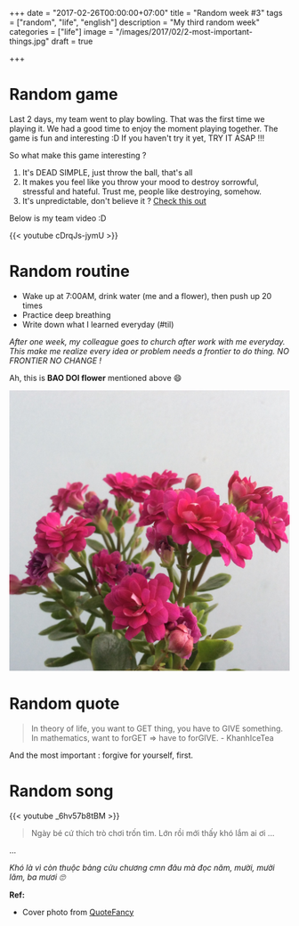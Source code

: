 +++
date = "2017-02-26T00:00:00+07:00"
title = "Random week #3"
tags = ["random", "life", "english"]
description = "My third random week"
categories = ["life"]
image = "/images/2017/02/2-most-important-things.jpg"
draft = true

+++

# Random game

Last 2 days, my team went to play bowling. That was the first time we playing it. We had a good time to enjoy the moment playing together. The game is fun and interesting :D If you haven't try it yet, TRY IT ASAP !!!

So what make this game interesting ?

1. It's DEAD SIMPLE, just throw the ball, that's all
2. It makes you feel like you throw your mood to destroy sorrowful, stressful and hateful. Trust me, people like destroying, somehow.
3. It's unpredictable, don't believe it ? [Check this out](https://www.youtube.com/watch?v=KNUR8wT1UM8)

Below is my team video :D

{{< youtube cDrqJs-jymU >}}

# Random routine

- Wake up at 7:00AM, drink water (me and a flower), then push up 20 times
- Practice deep breathing
- Write down what I learned everyday (#til)

*After one week, my colleague goes to church after work with me everyday. This make me realize every idea or problem needs a frontier to do thing. NO FRONTIER NO CHANGE !*

Ah, this is **BAO DOI flower** mentioned above 😄

![Hoa Bao Doi](/images/2017/02/hoa-bao-doi.jpg)

# Random quote

> In theory of life, you want to GET thing, you have to GIVE something. In mathematics, want to forGET => have to forGIVE. - KhanhIceTea

And the most important : forgive for yourself, first.

# Random song

{{< youtube _6hv57b8tBM >}}

> Ngày bé cứ thích trò chơi trốn tìm. Lớn rồi mới thấy khó lắm ai ơi ...

...

*Khó là vì còn thuộc bảng cửu chương cmn đâu mà đọc năm, mười, mười lăm, ba mươi 🙄*

**Ref:**

- Cover photo from [QuoteFancy](https://quotefancy.com/quote/10325/Mark-Twain-The-two-most-important-days-in-your-life-are-the-day-you-are-born-and-the-day)
